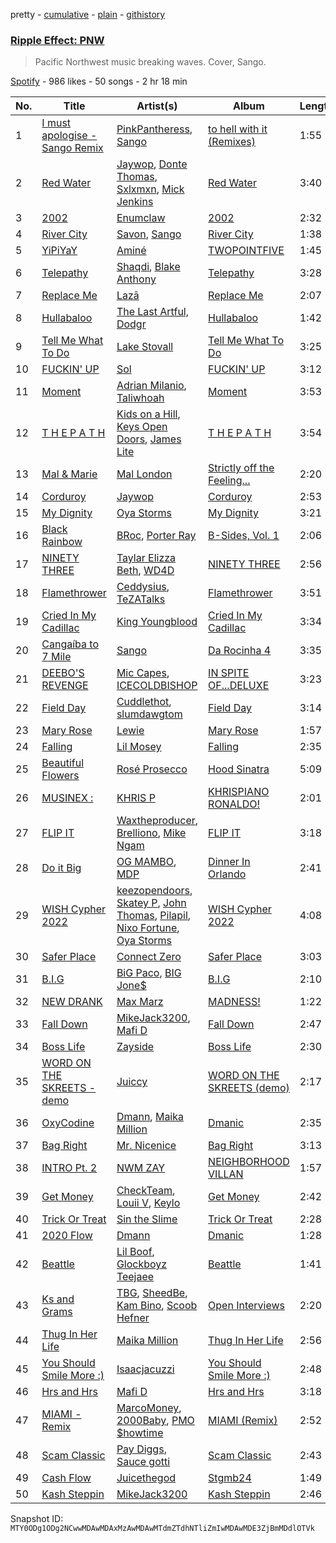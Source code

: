 pretty - [cumulative](/playlists/cumulative/37i9dQZF1DWVKZ0Z9y3Qew.md) - [plain](/playlists/plain/37i9dQZF1DWVKZ0Z9y3Qew) - [githistory](https://github.githistory.xyz/mackorone/spotify-playlist-archive/blob/main/playlists/plain/37i9dQZF1DWVKZ0Z9y3Qew)

### [Ripple Effect: PNW](https://open.spotify.com/playlist/37i9dQZF1DWVKZ0Z9y3Qew)

> Pacific Northwest music breaking waves\. Cover, Sango.

[Spotify](https://open.spotify.com/user/spotify) - 986 likes - 50 songs - 2 hr 18 min

| No. | Title | Artist(s) | Album | Length |
|---|---|---|---|---|
| 1 | [I must apologise \- Sango Remix](https://open.spotify.com/track/27XMzUYqMgk1GLpJ360eaH) | [PinkPantheress](https://open.spotify.com/artist/78rUTD7y6Cy67W1RVzYs7t), [Sango](https://open.spotify.com/artist/0P8O2tgFwGDTSauprJthJI) | [to hell with it \(Remixes\)](https://open.spotify.com/album/3KP55PNM7vdlrIm1LavDzb) | 1:55 |
| 2 | [Red Water](https://open.spotify.com/track/1vJfed0RlNaEwhlio4JLm3) | [Jaywop](https://open.spotify.com/artist/7LHBUDRMoLWz3aw9H3YSb9), [Donte Thomas](https://open.spotify.com/artist/53F7MNlYur7XEV75tY3Yor), [Sxlxmxn](https://open.spotify.com/artist/1pDVDyfDlzo2XXQ5dH5rAK), [Mick Jenkins](https://open.spotify.com/artist/1FvjvACFvko2Z91IvDljrx) | [Red Water](https://open.spotify.com/album/3gu3MYL0XG51fQ1zBnjHee) | 3:40 |
| 3 | [2002](https://open.spotify.com/track/7duZGjDETceWUu5KvKJjQU) | [Enumclaw](https://open.spotify.com/artist/79yETfINxnDl54mTKLZUlb) | [2002](https://open.spotify.com/album/4rJmJ9Iqe1SdQ8Sg5hmZUx) | 2:32 |
| 4 | [River City](https://open.spotify.com/track/6orAlR80bW83kBu27ShyrG) | [Savon](https://open.spotify.com/artist/1Z4kMiUwBM1dkoO6TyXXhn), [Sango](https://open.spotify.com/artist/7e3FtKBIPLrIVm8g1FJMVg) | [River City](https://open.spotify.com/album/3SJmVt7yTEDCRrsBCkOo1i) | 1:38 |
| 5 | [YiPiYaY](https://open.spotify.com/track/0tlM57cmnhLbHwxU8hGox4) | [Aminé](https://open.spotify.com/artist/3Gm5F95VdRxW3mqCn8RPBJ) | [TWOPOINTFIVE](https://open.spotify.com/album/0KkHzH0uia9zwPbrCbS6NY) | 1:45 |
| 6 | [Telepathy](https://open.spotify.com/track/2xB5FQsZMhM9FHkvl8qh5C) | [Shaqdi](https://open.spotify.com/artist/4dpL6PzaCCpEekHtTHu3CN), [Blake Anthony](https://open.spotify.com/artist/79GLPoynz70rIoWB4ErgBb) | [Telepathy](https://open.spotify.com/album/2jgvP8GP6bzoQBfU5CM706) | 3:28 |
| 7 | [Replace Me](https://open.spotify.com/track/4CeRJ6jPGlCYAp0REGrKJL) | [Lazā](https://open.spotify.com/artist/7KWbU8vlvkICzAOXsiRLal) | [Replace Me](https://open.spotify.com/album/3lTavGDW4KjNPYRtUXANjh) | 2:07 |
| 8 | [Hullabaloo](https://open.spotify.com/track/1zew16SiipS0aoEnnfyXtx) | [The Last Artful, Dodgr](https://open.spotify.com/artist/6jpOOrGFSWdHx6leHfU54n) | [Hullabaloo](https://open.spotify.com/album/4WfAFQDRh8VNYDVp6H2wIf) | 1:42 |
| 9 | [Tell Me What To Do](https://open.spotify.com/track/3kqk3kfgy6ENe1Y6YdrJVH) | [Lake Stovall](https://open.spotify.com/artist/1EEuN5YJWn70WP9YkfW38X) | [Tell Me What To Do](https://open.spotify.com/album/0dv69CwaPecupmMpu0cocl) | 3:25 |
| 10 | [FUCKIN' UP](https://open.spotify.com/track/44xPebK5giaVdci7dV2oMX) | [Sol](https://open.spotify.com/artist/5mYS4mPFCpxvQwGU8rT43a) | [FUCKIN' UP](https://open.spotify.com/album/4uxryL3aigbpSFqIXYygHH) | 3:12 |
| 11 | [Moment](https://open.spotify.com/track/3zoc8Iwj6Y5jcqaDyqJR8Y) | [Adrian Milanio](https://open.spotify.com/artist/0WU77FbXaPSbcMcrOSJQXc), [Taliwhoah](https://open.spotify.com/artist/69SXADQsOhdGkhPGslLhBT) | [Moment](https://open.spotify.com/album/76L0ie8kpk0ASBZpJD3fjm) | 3:53 |
| 12 | [T H E P A T H](https://open.spotify.com/track/5qRHmtf12Ci4VTjuXyUgFy) | [Kids on a Hill](https://open.spotify.com/artist/7mwjC1c3baXyeVo31FvnYn), [Keys Open Doors](https://open.spotify.com/artist/17VWSnuIuvdgNkBgIBC0jp), [James Lite](https://open.spotify.com/artist/7e2dIr2GwZgilIk9CrtUUU) | [T H E P A T H](https://open.spotify.com/album/2j6SuwZtRetY4dUE98CNxY) | 3:54 |
| 13 | [Mal & Marie](https://open.spotify.com/track/0UuRW7STLKJ61wgCD7DYbG) | [Mal London](https://open.spotify.com/artist/3fDtug6dI80VyEWO3vcT0U) | [Strictly off the Feeling...](https://open.spotify.com/album/0k9fxZPAIcOoKfBECTQV2L) | 2:20 |
| 14 | [Corduroy](https://open.spotify.com/track/2XFGL85z6ul7X3QuP6JebO) | [Jaywop](https://open.spotify.com/artist/7LHBUDRMoLWz3aw9H3YSb9) | [Corduroy](https://open.spotify.com/album/3KPpIrJ5p3i8jl2uTGLYhW) | 2:53 |
| 15 | [My Dignity](https://open.spotify.com/track/6Ovo6QlLJDrpVYBFQbYFMy) | [Oya Storms](https://open.spotify.com/artist/1AuDZMv7EZSEvRFdtgq3Va) | [My Dignity](https://open.spotify.com/album/6K9MzcTMz0XdRVasKVBQur) | 3:21 |
| 16 | [Black Rainbow](https://open.spotify.com/track/3SGuc8R5vkPayGZKkPIlEI) | [BRoc](https://open.spotify.com/artist/2PpLEGu7Lock2dlTngXuwL), [Porter Ray](https://open.spotify.com/artist/2MhJFzmNyDACY2tRJhMMNy) | [B\-Sides, Vol\. 1](https://open.spotify.com/album/396suXByGu0BqkGJKZNeTx) | 2:06 |
| 17 | [NINETY THREE](https://open.spotify.com/track/2Zu9OdTLET13gLeuggdJtL) | [Taylar Elizza Beth](https://open.spotify.com/artist/0XE4mkNAnSI2molchwNfGQ), [WD4D](https://open.spotify.com/artist/53QqYQtqceXhifEin57aM3) | [NINETY THREE](https://open.spotify.com/album/0YtHZWV4FiEUYC1nZxPH9H) | 2:56 |
| 18 | [Flamethrower](https://open.spotify.com/track/0d6UgRBybTldjzvk11nJpz) | [Ceddysius](https://open.spotify.com/artist/43nvaO8xhAOUy0CDPLN4FV), [TeZATalks](https://open.spotify.com/artist/6olAhxDEja5fYKEHF6tA2W) | [Flamethrower](https://open.spotify.com/album/5gihQCnw7Y8gxtTq4WjiwH) | 3:51 |
| 19 | [Cried In My Cadillac](https://open.spotify.com/track/1Zkey61TBRt4qmYkoBHHgd) | [King Youngblood](https://open.spotify.com/artist/0rkFwrt6d0qf3UTpaURtTj) | [Cried In My Cadillac](https://open.spotify.com/album/0zLuzJMnuR711mehVHNVrQ) | 3:34 |
| 20 | [Cangaíba to 7 Mile](https://open.spotify.com/track/4RIwyuBs9NnY8da5FNoeO3) | [Sango](https://open.spotify.com/artist/7e3FtKBIPLrIVm8g1FJMVg) | [Da Rocinha 4](https://open.spotify.com/album/4I4atEIODzNpPv4wbAmSnS) | 3:35 |
| 21 | [DEEBO'S REVENGE](https://open.spotify.com/track/49FBKfTyz6VGH3n81CdTvR) | [Mic Capes](https://open.spotify.com/artist/08ezgw6XhBVBMbcJEdH2zt), [ICECOLDBISHOP](https://open.spotify.com/artist/04zbRSHjzlQYvV31SW7qZ4) | [IN SPITE OF...DELUXE](https://open.spotify.com/album/5PfYLxnwbKqAGQJBlPPp5w) | 3:23 |
| 22 | [Field Day](https://open.spotify.com/track/40dnT7TcOwMn3FtKnOcFxM) | [Cuddlethot](https://open.spotify.com/artist/5mywKOLvF3FARcsATjuWkz), [slumdawgtom](https://open.spotify.com/artist/4aCG81XYeqM8Tc5VGlvbwE) | [Field Day](https://open.spotify.com/album/4fShh3Q9gdY2END81e8gry) | 3:14 |
| 23 | [Mary Rose](https://open.spotify.com/track/49GDIf1mRvI4DhOR0CIBgD) | [Lewie](https://open.spotify.com/artist/7tvCXmeh7MlNtmfKMN2H8Q) | [Mary Rose](https://open.spotify.com/album/5UtJZXwQE6GNpyWLNyGJ92) | 1:57 |
| 24 | [Falling](https://open.spotify.com/track/0WbeKItEoJIPlo8GkzlHCw) | [Lil Mosey](https://open.spotify.com/artist/5zctI4wO9XSKS8XwcnqEHk) | [Falling](https://open.spotify.com/album/44hLQThkyttusgoILcncyl) | 2:35 |
| 25 | [Beautiful Flowers](https://open.spotify.com/track/3BTYx7MJHNMjg54LG2yR3U) | [Rosé Prosecco](https://open.spotify.com/artist/3O23mvSTF4w8hcU9YImUha) | [Hood Sinatra](https://open.spotify.com/album/08hq86v8HYuYCDafFOAwyc) | 5:09 |
| 26 | [MUSINEX :](https://open.spotify.com/track/1P40COtNh0s92hDCBtVch4) | [KHRIS P](https://open.spotify.com/artist/5kWlBrfLyEaITpIECNy577) | [KHRISPIANO RONALDO!](https://open.spotify.com/album/0AGabr5ENuteUz5RPuoYUc) | 2:01 |
| 27 | [FLIP IT](https://open.spotify.com/track/6d8Awmp8kkB5kwGmuIz2ye) | [Waxtheproducer](https://open.spotify.com/artist/38CaNrjtL23xeme96PHJ8F), [Brelliono](https://open.spotify.com/artist/5GuCZczoAs03mnykURKCjC), [Mike Ngam](https://open.spotify.com/artist/4s8Q8W8Ub1tuPjQextmvX9) | [FLIP IT](https://open.spotify.com/album/0DQvwjIqeCIuW7xXn0R8pJ) | 3:18 |
| 28 | [Do it Big](https://open.spotify.com/track/2ngGukHLvnkzYNncgdCjYQ) | [OG MAMBO](https://open.spotify.com/artist/5UIAc7dT1m4t5R9TXiBYoz), [MDP](https://open.spotify.com/artist/6bucj6RICZjzdYIeg7B6iz) | [Dinner In Orlando](https://open.spotify.com/album/7lnDq1aD77r2qzziF5RKSF) | 2:41 |
| 29 | [WISH Cypher 2022](https://open.spotify.com/track/2eqNyKbJTRY0Xa1NNbGvH4) | [keezopendoors](https://open.spotify.com/artist/26S9ilZLZaXY4fDR7ix24i), [Skatey P](https://open.spotify.com/artist/5wKBaS56Fgm1JcMXMOrjaC), [John Thomas](https://open.spotify.com/artist/5sBcu06yga5A7OS8FvnFDi), [Pilapil](https://open.spotify.com/artist/5xMbd268O1zph6Jd4LIRMS), [Nixo Fortune](https://open.spotify.com/artist/5yHa1IzBcwNggf27UsR2qg), [Oya Storms](https://open.spotify.com/artist/1AuDZMv7EZSEvRFdtgq3Va) | [WISH Cypher 2022](https://open.spotify.com/album/508lHDJ8VURNW2l49yI7rU) | 4:08 |
| 30 | [Safer Place](https://open.spotify.com/track/3LCt9KGxv0Icn30ZVl0oet) | [Connect Zero](https://open.spotify.com/artist/3k8lBDenIm90lWaSpAYQeH) | [Safer Place](https://open.spotify.com/album/4Ncxky9Qtd5Mp08oLx4KMt) | 3:03 |
| 31 | [B.I.G](https://open.spotify.com/track/1vrWbRfxRyD0XESo4I0TFo) | [BiG Paco](https://open.spotify.com/artist/4dbjkLK7W1zEg5GZX1X8Ft), [BIG Jone$](https://open.spotify.com/artist/6aoASPFrueu2e0EEWSO45X) | [B.I.G](https://open.spotify.com/album/5tLzG3blohQlXTXgJngPCU) | 2:10 |
| 32 | [NEW DRANK](https://open.spotify.com/track/5zIEWkDZxu8cqzBKJ5g7eB) | [Max Marz](https://open.spotify.com/artist/4fKDnAyOiVw2oKUD82Cqjb) | [MADNESS!](https://open.spotify.com/album/6P0uP0GND1Ww4fIzLZ2J8i) | 1:22 |
| 33 | [Fall Down](https://open.spotify.com/track/0bMUfwkwwjpMdksq4pDP2m) | [MikeJack3200](https://open.spotify.com/artist/1DsOlo169ovaAx19956vOb), [Mafi D](https://open.spotify.com/artist/0TboE335UT8BpAg6aSpoAm) | [Fall Down](https://open.spotify.com/album/4mrnbWpOG6nU9U2Q4iFrsL) | 2:47 |
| 34 | [Boss Life](https://open.spotify.com/track/5XlpwAXCquDOibJHygpwMe) | [Zayside](https://open.spotify.com/artist/4aV8heTQhaNF3snGZfc6rs) | [Boss Life](https://open.spotify.com/album/628pT5P6GsGuejzdyDRLcF) | 2:30 |
| 35 | [WORD ON THE SKREETS \- demo](https://open.spotify.com/track/76hUVTgr7q9DHEFOan8SIh) | [Juiccy](https://open.spotify.com/artist/5lqUZdQI10qzuyi8DBtHRB) | [WORD ON THE SKREETS \(demo\)](https://open.spotify.com/album/4ndAH0R7F74NjCahu3uHTA) | 2:17 |
| 36 | [OxyCodine](https://open.spotify.com/track/1YHFUWzFUjWbu07EnHE8HP) | [Dmann](https://open.spotify.com/artist/2nCBL8gOThAAnLFlVVeVlH), [Maika Million](https://open.spotify.com/artist/550nfGDwq7E0lxtarPhp2j) | [Dmanic](https://open.spotify.com/album/43wchossWHZNY8WQP5tTzy) | 2:35 |
| 37 | [Bag Right](https://open.spotify.com/track/6T9P4cBsEuy8N1dKjdqkkf) | [Mr\. Nicenice](https://open.spotify.com/artist/48AUU9vzI5JFzr6vVL1P9v) | [Bag Right](https://open.spotify.com/album/1ufELs9YcOF1mPbrA4cBep) | 3:13 |
| 38 | [INTRO Pt\. 2](https://open.spotify.com/track/2kXVn149kvwMOCS3VurDZz) | [NWM ZAY](https://open.spotify.com/artist/77GD0nBUUcI9N5lVlKBee5) | [NEIGHBORHOOD VILLAN](https://open.spotify.com/album/6pPbkomZ8kCPdWyb2p8cke) | 1:57 |
| 39 | [Get Money](https://open.spotify.com/track/2s1fWE0xxKUry4Zeo15dX6) | [CheckTeam](https://open.spotify.com/artist/15YMn708uNMbXxyU9B2piw), [Louii V](https://open.spotify.com/artist/6oJoI2X8WQhaxrLdpBQKeT), [Keylo](https://open.spotify.com/artist/3YwZWortggImNM8eJ6M94a) | [Get Money](https://open.spotify.com/album/3XYhlG7C5UycxxxOBVEl37) | 2:42 |
| 40 | [Trick Or Treat](https://open.spotify.com/track/0NXznSwoHdpzl8CVFn3hOa) | [Sin the Slime](https://open.spotify.com/artist/6lqQsGazrr55PUIht4OREF) | [Trick Or Treat](https://open.spotify.com/album/2Xg6XNiNdyyppM4sg0h4tU) | 2:28 |
| 41 | [2020 Flow](https://open.spotify.com/track/172A21Sr8mfuFLKAJaWi4R) | [Dmann](https://open.spotify.com/artist/2nCBL8gOThAAnLFlVVeVlH) | [Dmanic](https://open.spotify.com/album/43wchossWHZNY8WQP5tTzy) | 1:28 |
| 42 | [Beattle](https://open.spotify.com/track/7A7H28DSoMv1k80JAwu2zE) | [Lil Boof](https://open.spotify.com/artist/5F0TXqGLk4v8EAe0TZq0XC), [Glockboyz Teejaee](https://open.spotify.com/artist/59motq6sL51Qqx9KE29oJg) | [Beattle](https://open.spotify.com/album/5XhDVfp44lvQK0xp0g18iE) | 1:41 |
| 43 | [Ks and Grams](https://open.spotify.com/track/5cz4UAD1R4urxmdzW2hJQm) | [TBG](https://open.spotify.com/artist/2tYeKxqb14B4FAHgplnU4y), [SheedBe](https://open.spotify.com/artist/7jJiqutE7HkYZRyrHKgo96), [Kam Bino](https://open.spotify.com/artist/5ii4IIoDVWOPR0wu9ytGju), [Scoob Hefner](https://open.spotify.com/artist/7aWZJfTFhoMgsCDQp9khJP) | [Open Interviews](https://open.spotify.com/album/0DdeAwEIaQUdIzBKYEsJzd) | 2:20 |
| 44 | [Thug In Her Life](https://open.spotify.com/track/6N0gtJ55OHcLsOBFFMrNIj) | [Maika Million](https://open.spotify.com/artist/550nfGDwq7E0lxtarPhp2j) | [Thug In Her Life](https://open.spotify.com/album/7yMYksNYjxXBUfMA65crZH) | 2:56 |
| 45 | [You Should Smile More :\)](https://open.spotify.com/track/3ZAJbNLLZGRp7a8GSUgS2o) | [Isaacjacuzzi](https://open.spotify.com/artist/1d2LiED2RoP2szpzjrU0Hd) | [You Should Smile More :\)](https://open.spotify.com/album/1kFNzy3PkH30XC0VdZqxcD) | 2:48 |
| 46 | [Hrs and Hrs](https://open.spotify.com/track/76olxPFKxFQBp1qH1yHLL9) | [Mafi D](https://open.spotify.com/artist/0TboE335UT8BpAg6aSpoAm) | [Hrs and Hrs](https://open.spotify.com/album/3umXOdT95Oe1ohp5ROI9xC) | 3:18 |
| 47 | [MIAMI \- Remix](https://open.spotify.com/track/6D3zFDvszvHd79Vvkx8xug) | [MarcoMoney](https://open.spotify.com/artist/3h9q5jDSlMGTUmoiXEGEbz), [2000Baby](https://open.spotify.com/artist/14ypVw4JN4L4CE9L8YoDt1), [PMO $howtime](https://open.spotify.com/artist/04ZMheNMb4UfMn4Up7d1xf) | [MIAMI \(Remix\)](https://open.spotify.com/album/0fCIPshZPTggxNCfD2BYJe) | 2:52 |
| 48 | [Scam Classic](https://open.spotify.com/track/5ylkixMqFtejhXBpUwPVOW) | [Pay Diggs](https://open.spotify.com/artist/22f0XeLhO28eC2SrFYqFGF), [Sauce gotti](https://open.spotify.com/artist/3XDIIkDlbj0x0pj94ucjhQ) | [Scam Classic](https://open.spotify.com/album/5FkO5u7R5RBe0C16kW7hX4) | 2:43 |
| 49 | [Cash Flow](https://open.spotify.com/track/68UYc3hn7mFIN16nrRPIuZ) | [Juicethegod](https://open.spotify.com/artist/1GIy2TphgA3IHQbz7vdAlH) | [Stgmb24](https://open.spotify.com/album/3Dnj9b4DJp5GkKSJBn8zV9) | 1:49 |
| 50 | [Kash Steppin](https://open.spotify.com/track/2K5VJtzcWcjwbGX8IUrvlP) | [MikeJack3200](https://open.spotify.com/artist/1DsOlo169ovaAx19956vOb) | [Kash Steppin](https://open.spotify.com/album/3WW4EROeGHJrv55fGsh59x) | 2:46 |

Snapshot ID: `MTY0ODg1ODg2NCwwMDAwMDAxMzAwMDAwMTdmZTdhNTliZmIwMDAwMDE3ZjBmMDdlOTVk`